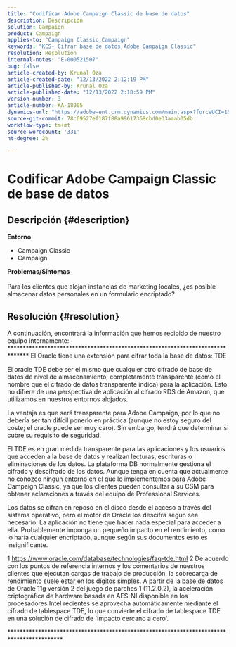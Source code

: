 ```yaml
---
title: "Codificar Adobe Campaign Classic de base de datos"
description: Descripción
solution: Campaign
product: Campaign
applies-to: "Campaign Classic,Campaign"
keywords: "KCS- Cifrar base de datos Adobe Campaign Classic"
resolution: Resolution
internal-notes: "E-000521507"
bug: false
article-created-by: Krunal Oza
article-created-date: "12/13/2022 2:12:19 PM"
article-published-by: Krunal Oza
article-published-date: "12/13/2022 2:18:59 PM"
version-number: 3
article-number: KA-18005
dynamics-url: "https://adobe-ent.crm.dynamics.com/main.aspx?forceUCI=1&pagetype=entityrecord&etn=knowledgearticle&id=f9acc522-f07a-ed11-81ac-6045bd006b3d"
source-git-commit: 78c69527ef187f88a99617368cbd0e33aaab05db
workflow-type: tm+mt
source-wordcount: '331'
ht-degree: 2%

---
```


# Codificar Adobe Campaign Classic de base de datos

## Descripción {#description}

<b>Entorno</b>
- Campaign Classic
- Campaign



<b>Problemas/Síntomas</b><br><br>Para los clientes que alojan instancias de marketing locales, ¿es posible almacenar datos personales en un formulario encriptado?<br>

## Resolución {#resolution}


A continuación, encontrará la información que hemos recibido de nuestro equipo internamente:- \*\*\*\*\*\*\*\*\*\*\*\*\*\*\*\*\*\*\*\*\*\*\*\*\*\*\*\*\*\*\*\*\*\*\*\*\*\*\*\*\*\*\*\*\*\*\*\*\*\*\*\*\*\*\*\*\*\*\*\*\*\*\*\*\*\*\*\*\*\*\*\*\*\*\*\*\*\* El Oracle tiene una extensión para cifrar toda la base de datos: TDE

El oracle TDE debe ser el mismo que cualquier otro cifrado de base de datos de nivel de almacenamiento, completamente transparente (como el nombre que el cifrado de datos transparente indica) para la aplicación. Esto no difiere de una perspectiva de aplicación al cifrado RDS de Amazon, que utilizamos en nuestros entornos alojados.

La ventaja es que será transparente para Adobe Campaign, por lo que no debería ser tan difícil ponerlo en práctica (aunque no estoy seguro del coste; el oracle puede ser muy caro). Sin embargo, tendrá que determinar si cubre su requisito de seguridad.

El TDE es en gran medida transparente para las aplicaciones y los usuarios que acceden a la base de datos y realizan lecturas, escrituras o eliminaciones de los datos. La plataforma DB normalmente gestiona el cifrado y descifrado de los datos. Aunque tenga en cuenta que actualmente no conozco ningún entorno en el que lo implementemos para Adobe Campaign Classic, ya que los clientes pueden consultar a su CSM para obtener aclaraciones a través del equipo de Professional Services.

Los datos se cifran en reposo en el disco desde el acceso a través del sistema operativo, pero el motor de Oracle los descifra según sea necesario. La aplicación no tiene que hacer nada especial para acceder a ella. Probablemente imponga un pequeño impacto en el rendimiento, como lo haría cualquier encriptado, aunque según sus documentos esto es insignificante.

1 https://www.oracle.com/database/technologies/faq-tde.html 2 De acuerdo con los puntos de referencia internos y los comentarios de nuestros clientes que ejecutan cargas de trabajo de producción, la sobrecarga de rendimiento suele estar en los dígitos simples. A partir de la base de datos de Oracle 11g versión 2 del juego de parches 1 (11.2.0.2), la aceleración criptográfica de hardware basada en AES-NI disponible en los procesadores Intel recientes se aprovecha automáticamente mediante el cifrado de tablespace TDE, lo que convierte el cifrado de tablespace TDE en una solución de cifrado de &#39;impacto cercano a cero&#39;.

\*\*\*\*\*\*\*\*\*\*\*\*\*\*\*\*\*\*\*\*\*\*\*\*\*\*\*\*\*\*\*\*\*\*\*\*\*\*\*\*\*\*\*\*\*\*\*\*\*\*\*\*\*\*\*\*\*\*\*\*\*\*\*\*\*\*\*\*\*\*\*\*\*\*\*\*\*\*\*\*\*\*\*\*\*\*\*\*\*

